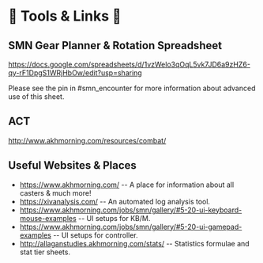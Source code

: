 # :book: Tools & Links :book:

## SMN Gear Planner & Rotation Spreadsheet

<https://docs.google.com/spreadsheets/d/1vzWelo3qOqL5vk7JD6a9zHZ6-qy-rF1DpgS1WRjHbOw/edit?usp=sharing>

Please see the pin in #smn_encounter for more information about advanced use of this sheet.

## ACT

<http://www.akhmorning.com/resources/combat/>

## Useful Websites & Places

* <https://www.akhmorning.com/> -- A place for information about all casters & much more!
* <https://xivanalysis.com/> -- An automated log analysis tool.
* <https://www.akhmorning.com/jobs/smn/gallery/#5-20-ui-keyboard-mouse-examples> -- UI setups for KB/M.
* <https://www.akhmorning.com/jobs/smn/gallery/#5-20-ui-gamepad-examples> -- UI setups for controller.
* <http://allaganstudies.akhmorning.com/stats/> -- Statistics formulae and stat tier sheets.
